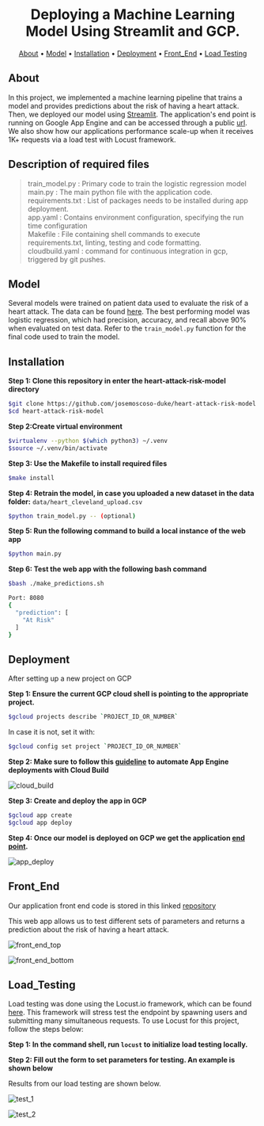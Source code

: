 <h1 align="center">Deploying a Machine Learning Model Using Streamlit and GCP.</h1>

<p align="center">
  <a href="#about">About</a> •
  <a href="#model">Model</a> •
  <a href="#installation">Installation</a> •
  <a href="#deployment">Deployment</a> •
  <a href="#front_end">Front_End</a> •
  <a href="#load_testing">Load Testing</a>
</p>

## About

In this project, we implemented a machine learning pipeline that trains a model and provides predictions about the risk of having a heart attack. Then, we deployed our model using [Streamlit](https://streamlit.io/). The application's end point is running on Google App Engine and can be accessed through a public [url](https://share.streamlit.io/rnhondova/heart-failure-prediction-app-ui/main/heart_failure_application_ui.py). We also show how our applications performance scale-up when it receives 1K+ requests via a load test with Locust framework.

## Description of required files

> train_model.py : Primary code to train the logistic regression model
> main.py : The main python file with the application code.   
> requirements.txt : List of packages needs to be installed during app deployment.   
> app.yaml : Contains environment configuration, specifying the run time configuration  
> Makefile : File containing shell commands to execute requirements.txt, linting, testing and code formatting.     
> cloudbuild.yaml : command for continuous integration in gcp, triggered by git pushes.

## Model
Several models were trained on patient data used to evaluate the risk of a heart attack. The data can be found [here](https://www.kaggle.com/cherngs/heart-disease-cleveland-uci). The best performing model was logistic regression, which had precision, accuracy, and recall above 90% when evaluated on test data. Refer to the `train_model.py` function for the final code used to train the model.


## Installation

**Step 1: Clone this repository in enter the heart-attack-risk-model directory**

```bash
$git clone https://github.com/josemoscoso-duke/heart-attack-risk-model
$cd heart-attack-risk-model
```

**Step 2:Create virtual environment**

```bash
$virtualenv --python $(which python3) ~/.venv
$source ~/.venv/bin/activate
```

**Step 3: Use the Makefile to install required files**

```bash
$make install
```

**Step 4: Retrain the model, in case you uploaded a new dataset in the data folder:**
```data/heart_cleveland_upload.csv```

```bash
$python train_model.py -- (optional)
```

**Step 5: Run the following command to build a local instance of the web app**

```bash
$python main.py
```

**Step 6: Test the web app with the following bash command**

```bash
$bash ./make_predictions.sh

Port: 8080
{
  "prediction": [
    "At Risk"
  ]
}
```

## Deployment

After setting up a new project on GCP  

**Step 1: Ensure the current GCP cloud shell is pointing to the appropriate project.**

```bash
$gcloud projects describe `PROJECT_ID_OR_NUMBER`
```
In case it is not, set it with:

```bash
$gcloud config set project `PROJECT_ID_OR_NUMBER`
```

**Step 2: Make sure to follow this [guideline](https://cloud.google.com/source-repositories/docs/quickstart-triggering-builds-with-source-repositories) to automate App Engine deployments with Cloud Build**

![cloud_build](image/cloud_build.png)

**Step 3: Create and deploy the app in GCP**

```bash
$gcloud app create
$gcloud app deploy
```

**Step 4: Once our model is deployed on GCP we get the application [end point](https://cloud-final-project-311921.uc.r.appspot.com).**

![app_deploy](image/gcp_app_deploy.png)

## Front_End

Our application front end code is stored in this linked [repository](https://github.com/Rnhondova/heart-failure-prediction-app-ui)

This web app allows us to test different sets of parameters and returns a prediction about the risk of having a heart attack.

![front_end_top](image/front_end_top.PNG)

![front_end_bottom](image/front_end_2.PNG)

## Load_Testing

Load testing was done using the Locust.io framework, which can be found [here](https://locust.io/). This framework will stress test the endpoint by spawning users and submitting many simultaneous requests. To use Locust for this project, follow the steps below:

**Step 1: In the command shell, run `locust` to initialize load testing locally.**

**Step 2: Fill out the form to set parameters for testing. An example is shown below**

Results from our load testing are shown below.

![test_1](image/load_test_1.png)

![test_2](image/load_test_2.png)
